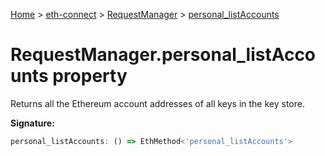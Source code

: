 [Home](./index) &gt; [eth-connect](./eth-connect.md) &gt; [RequestManager](./eth-connect.requestmanager.md) &gt; [personal\_listAccounts](./eth-connect.requestmanager.personal_listaccounts.md)

# RequestManager.personal\_listAccounts property

Returns all the Ethereum account addresses of all keys in the key store.

**Signature:**
```javascript
personal_listAccounts: () => EthMethod<'personal_listAccounts'>
```
